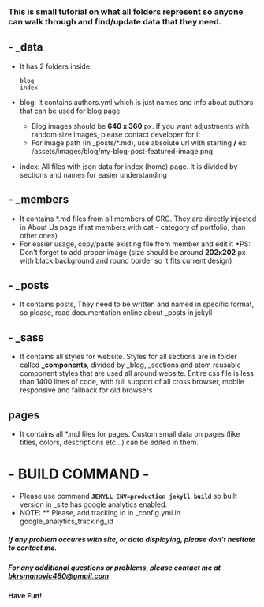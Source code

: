 ### This is small tutorial on what all folders represent so anyone can walk through and find/update data that they need.

## - _data
-   It has 2 folders inside:

        blog
        index

- blog: It contains authors.yml which is just names and info about authors that can be used for blog page
    -   Blog images should be **640 x 360** px. If you want adjustments with random size images, please contact developer for it
    -   For image path (in _posts/*.md), use absolute url with starting **/** ex: /assets/images/blog/my-blog-post-featured-image.png
- index: All files with json data for index (home) page. It is divided by sections and names for easier understanding

## - _members
-   It contains *.md files from all members of CRC. They are directly injected in About Us page (first members with cat - category of portfolio, than other ones)
-   For easier usage, copy/paste existing file from member and edit it *PS: Don't forget to add proper image (size should be around **202x202** px with black background and round border so it fits current design)

## - _posts
-   It contains posts, They need to be written and named in specific format, so please, read documentation online about _posts in jekyll

## - _sass
-   It contains all styles for website. Styles for all sections are in folder called **_components**, divided by _blog, _sections and atom reusable component styles that are used all around website. Entire css file is less than 1400 lines of code, with full support of all cross browser, mobile responsive and fallback for old browsers

## pages
-   It contains all *.md files for pages. Custom small data on pages (like titles, colors, descriptions etc...) can be edited in them.

# - BUILD COMMAND -
-   Please use command **`JEKYLL_ENV=production jekyll build`** so built version in _site has google analytics enabled.
-   NOTE: ** Please, add tracking id in _config.yml in google_analytics_tracking_id

##### If any problem occures with site, or data displaying, please don't hesitate to contact me.
##### For any additional questions or problems, please contact me at *bkrsmanovic480@gmail.com*
#### Have Fun!